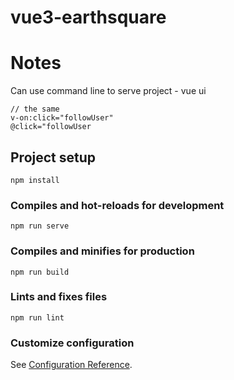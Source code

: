 # vue3-earthsquare

# Notes

Can use command line to serve project - vue ui

    // the same
    v-on:click="followUser"
    @click="followUser


## Project setup
```
npm install
```

### Compiles and hot-reloads for development
```
npm run serve
```

### Compiles and minifies for production
```
npm run build
```

### Lints and fixes files
```
npm run lint
```

### Customize configuration
See [Configuration Reference](https://cli.vuejs.org/config/).
